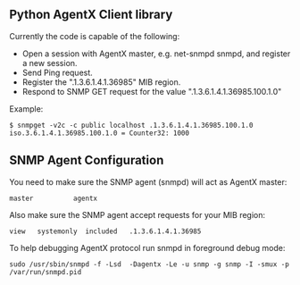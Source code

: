 

## Python AgentX Client library

Currently the code is capable of the following:

* Open a session with AgentX master, e.g. net-snmpd snmpd, and register a new session.
* Send Ping request.
* Register the ".1.3.6.1.4.1.36985" MIB region.
* Respond to SNMP GET request for the value ".1.3.6.1.4.1.36985.100.1.0"

Example:

    $ snmpget -v2c -c public localhost .1.3.6.1.4.1.36985.100.1.0
    iso.3.6.1.4.1.36985.100.1.0 = Counter32: 1000


## SNMP Agent Configuration

You need to make sure the SNMP agent (snmpd) will act as AgentX master:

    master          agentx

Also make sure the SNMP agent accept requests for your MIB region:

    view   systemonly  included   .1.3.6.1.4.1.36985

To help debugging AgentX protocol run snmpd in foreground debug mode:

    sudo /usr/sbin/snmpd -f -Lsd  -Dagentx -Le -u snmp -g snmp -I -smux -p /var/run/snmpd.pid

